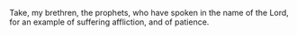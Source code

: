Take, my brethren, the prophets, who have spoken in the name of the Lord, for an example of suffering affliction, and of patience.
